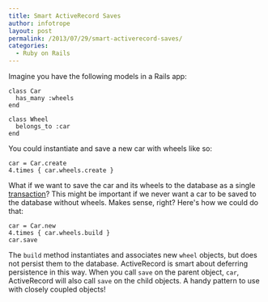 ```yaml
---
title: Smart ActiveRecord Saves
author: infotrope
layout: post
permalink: /2013/07/29/smart-activerecord-saves/
categories:
  - Ruby on Rails
---
```

Imagine you have the following models in a Rails app:

    class Car
      has_many :wheels
    end
    
    class Wheel
      belongs_to :car
    end
    

You could instantiate and save a new car with wheels like so:

    car = Car.create
    4.times { car.wheels.create }
    

What if we want to save the car and its wheels to the database as a single [transaction][1]? This might be important if we never want a car to be saved to the database without wheels. Makes sense, right? Here's how we could do that:

    car = Car.new
    4.times { car.wheels.build }
    car.save
    

The `build` method instantiates and associates new `wheel` objects, but does not persist them to the database. ActiveRecord is smart about deferring persistence in this way. When you call `save` on the parent object, `car`, ActiveRecord will also call `save` on the child objects. A handy pattern to use with closely coupled objects!

[1]: http://en.wikipedia.org/wiki/Database_transaction
